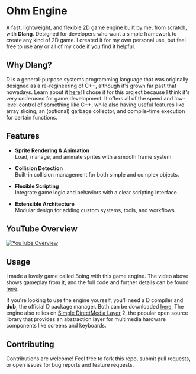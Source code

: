 # Ohm Engine

A fast, lightweight, and flexible 2D game engine built by me, from scratch, with **Dlang**. Designed for developers who want a simple framework to create any kind of 2D game. I created it for my own personal use, but feel free to use any or all of my code if you find it helpful.

## Why Dlang?
D is a general-purpose systems programming language that was originally designed as a re-regineering of C++, although it's grown far past that nowadays. Learn about it [here](https://dlang.org/)! I chose it for this project because I think it's very underused for game development. It offers all of the speed and low-level control of something like C++, while also having useful features like array slicing, an (optional) garbage collector, and compile-time execution for certain functions. 

## Features

- **Sprite Rendering & Animation**  
  Load, manage, and animate sprites with a smooth frame system.
  
- **Collision Detection**  
  Built-in collision management for both simple and complex objects.

- **Flexible Scripting**  
  Integrate game logic and behaviors with a clear scripting interface.
  
- **Extensible Architecture**  
  Modular design for adding custom systems, tools, and workflows.

## YouTube Overview

[![YouTube Overview](https://img.youtube.com/vi/P7vgFmeguic/0.jpg)](https://www.youtube.com/watch?v=P7vgFmeguic)

## Usage
I made a lovely game called Boing with this game engine. The video above shows gameplay from it, and the full code and further details can be found [here](https://github.com/Maxohm491/Boing).

If you're looking to use the engine yourself, you'll need a D compiler and **dub**, the official D package manager. Both can be downloaded [here](https://dlang.org/). The engine also relies on [Simple DirectMedia Layer](https://www.libsdl.org/) 2, the popular open source library that provides an abstraction layer for multimedia hardware components like screens and keyboards. 

## Contributing

Contributions are welcome! Feel free to fork this repo, submit pull requests, or open issues for bug reports and feature requests.

